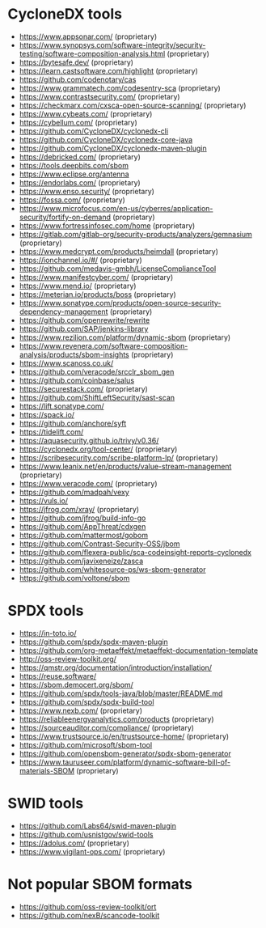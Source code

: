 # CycloneDX tools

- https://www.appsonar.com/ (proprietary)
- https://www.synopsys.com/software-integrity/security-testing/software-composition-analysis.html (proprietary)
- https://bytesafe.dev/ (proprietary)
- https://learn.castsoftware.com/highlight (proprietary)
- https://github.com/codenotary/cas
- https://www.grammatech.com/codesentry-sca (proprietary)
- https://www.contrastsecurity.com/ (proprietary)
- https://checkmarx.com/cxsca-open-source-scanning/ (proprietary)
- https://www.cybeats.com/ (proprietary)
- https://cybellum.com/ (proprietary)
- https://github.com/CycloneDX/cyclonedx-cli
- https://github.com/CycloneDX/cyclonedx-core-java
- https://github.com/CycloneDX/cyclonedx-maven-plugin
- https://debricked.com/ (proprietary)
- https://tools.deepbits.com/sbom
- https://www.eclipse.org/antenna
- https://endorlabs.com/ (proprietary)
- https://www.enso.security/ (proprietary)
- https://fossa.com/ (proprietary)
- https://www.microfocus.com/en-us/cyberres/application-security/fortify-on-demand (proprietary)
- https://www.fortressinfosec.com/home (proprietary)
- https://gitlab.com/gitlab-org/security-products/analyzers/gemnasium (proprietary)
- https://www.medcrypt.com/products/heimdall (proprietary)
- https://ionchannel.io/#/ (proprietary)
- https://github.com/medavis-gmbh/LicenseComplianceTool
- https://www.manifestcyber.com/ (proprietary)
- https://www.mend.io/ (proprietary)
- https://meterian.io/products/boss (proprietary)
- https://www.sonatype.com/products/open-source-security-dependency-management (proprietary)
- https://github.com/openrewrite/rewrite
- https://github.com/SAP/jenkins-library
- https://www.rezilion.com/platform/dynamic-sbom (proprietary)
- https://www.revenera.com/software-composition-analysis/products/sbom-insights (proprietary)
- https://www.scanoss.co.uk/
- https://github.com/veracode/srcclr_sbom_gen
- https://github.com/coinbase/salus
- https://securestack.com/ (proprietary)
- https://github.com/ShiftLeftSecurity/sast-scan
- https://lift.sonatype.com/
- https://spack.io/
- https://github.com/anchore/syft 
- https://tidelift.com/
- https://aquasecurity.github.io/trivy/v0.36/
- https://cyclonedx.org/tool-center/ (proprietary)
- https://scribesecurity.com/scribe-platform-lp/ (proprietary)
- https://www.leanix.net/en/products/value-stream-management (proprietary)
- https://www.veracode.com/ (proprietary)
- https://github.com/madpah/vexy
- https://vuls.io/
- https://jfrog.com/xray/ (proprietary)
- https://github.com/jfrog/build-info-go
- https://github.com/AppThreat/cdxgen
- https://github.com/mattermost/gobom
- https://github.com/Contrast-Security-OSS/jbom
- https://github.com/flexera-public/sca-codeinsight-reports-cyclonedx
- https://github.com/javixeneize/zasca
- https://github.com/whitesource-ps/ws-sbom-generator
- https://github.com/voltone/sbom

# SPDX tools

- https://in-toto.io/
- https://github.com/spdx/spdx-maven-plugin
- https://github.com/org-metaeffekt/metaeffekt-documentation-template
- http://oss-review-toolkit.org/
- https://qmstr.org/documentation/introduction/installation/
- https://reuse.software/
- https://sbom.democert.org/sbom/
- https://github.com/spdx/tools-java/blob/master/README.md
- https://github.com/spdx/spdx-build-tool
- https://www.nexb.com/ (proprietary)
- https://reliableenergyanalytics.com/products (proprietary)
- https://sourceauditor.com/compliance/ (proprietary)
- https://www.trustsource.io/en/trustsource-home/ (proprietary)
- https://github.com/microsoft/sbom-tool
- https://github.com/opensbom-generator/spdx-sbom-generator
- https://www.tauruseer.com/platform/dynamic-software-bill-of-materials-SBOM (proprietary)

# SWID tools

- https://github.com/Labs64/swid-maven-plugin
- https://github.com/usnistgov/swid-tools
- https://adolus.com/ (proprietary)
- https://www.vigilant-ops.com/ (proprietary)

# Not popular SBOM formats

- https://github.com/oss-review-toolkit/ort
- https://github.com/nexB/scancode-toolkit
